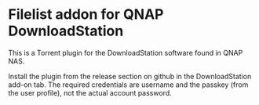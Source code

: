 # Filelist addon for QNAP DownloadStation

This is a Torrent plugin for the DownloadStation software found in QNAP NAS.

Install the plugin from the release section on github in the DownloadStation add-on tab.
The required credentials are username and the passkey (from the user profile), not the actual account password.
